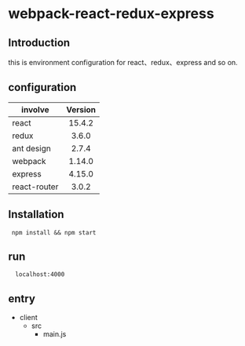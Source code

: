 # webpack-react-redux-express #
## Introduction ##
this is environment configuration for react、redux、express and so on.

## configuration ##
| involve       | Version       
| ------------- |:-------------:
| react         | 15.4.2
| redux         | 3.6.0
| ant design    | 2.7.4
| webpack       | 1.14.0
| express       | 4.15.0 
| react-router  | 3.0.2
## Installation ##
```
 npm install && npm start
```
## run ##
```
  localhost:4000
```
## entry ##
+ client
  + src
    + main.js
